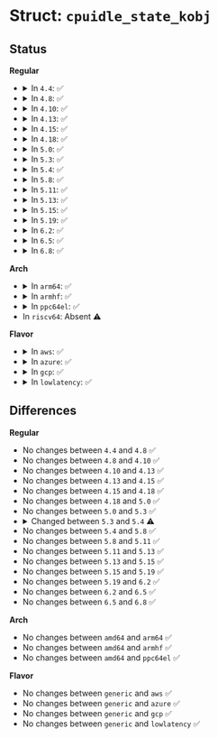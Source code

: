 # Struct: <code>cpuidle_state_kobj</code>

## Status
<b>Regular</b>
<ul>
<li>
<details>
<summary>In <code>4.4</code>: ✅</summary>

```c
struct cpuidle_state_kobj {
    struct cpuidle_state *state;
    struct cpuidle_state_usage *state_usage;
    struct completion kobj_unregister;
    struct kobject kobj;
};
```
</details>
</li>
<li>
<details>
<summary>In <code>4.8</code>: ✅</summary>

```c
struct cpuidle_state_kobj {
    struct cpuidle_state *state;
    struct cpuidle_state_usage *state_usage;
    struct completion kobj_unregister;
    struct kobject kobj;
};
```
</details>
</li>
<li>
<details>
<summary>In <code>4.10</code>: ✅</summary>

```c
struct cpuidle_state_kobj {
    struct cpuidle_state *state;
    struct cpuidle_state_usage *state_usage;
    struct completion kobj_unregister;
    struct kobject kobj;
};
```
</details>
</li>
<li>
<details>
<summary>In <code>4.13</code>: ✅</summary>

```c
struct cpuidle_state_kobj {
    struct cpuidle_state *state;
    struct cpuidle_state_usage *state_usage;
    struct completion kobj_unregister;
    struct kobject kobj;
};
```
</details>
</li>
<li>
<details>
<summary>In <code>4.15</code>: ✅</summary>

```c
struct cpuidle_state_kobj {
    struct cpuidle_state *state;
    struct cpuidle_state_usage *state_usage;
    struct completion kobj_unregister;
    struct kobject kobj;
};
```
</details>
</li>
<li>
<details>
<summary>In <code>4.18</code>: ✅</summary>

```c
struct cpuidle_state_kobj {
    struct cpuidle_state *state;
    struct cpuidle_state_usage *state_usage;
    struct completion kobj_unregister;
    struct kobject kobj;
};
```
</details>
</li>
<li>
<details>
<summary>In <code>5.0</code>: ✅</summary>

```c
struct cpuidle_state_kobj {
    struct cpuidle_state *state;
    struct cpuidle_state_usage *state_usage;
    struct completion kobj_unregister;
    struct kobject kobj;
};
```
</details>
</li>
<li>
<details>
<summary>In <code>5.3</code>: ✅</summary>

```c
struct cpuidle_state_kobj {
    struct cpuidle_state *state;
    struct cpuidle_state_usage *state_usage;
    struct completion kobj_unregister;
    struct kobject kobj;
};
```
</details>
</li>
<li>
<details>
<summary>In <code>5.4</code>: ✅</summary>

```c
struct cpuidle_state_kobj {
    struct cpuidle_state *state;
    struct cpuidle_state_usage *state_usage;
    struct completion kobj_unregister;
    struct kobject kobj;
    struct cpuidle_device *device;
};
```
</details>
</li>
<li>
<details>
<summary>In <code>5.8</code>: ✅</summary>

```c
struct cpuidle_state_kobj {
    struct cpuidle_state *state;
    struct cpuidle_state_usage *state_usage;
    struct completion kobj_unregister;
    struct kobject kobj;
    struct cpuidle_device *device;
};
```
</details>
</li>
<li>
<details>
<summary>In <code>5.11</code>: ✅</summary>

```c
struct cpuidle_state_kobj {
    struct cpuidle_state *state;
    struct cpuidle_state_usage *state_usage;
    struct completion kobj_unregister;
    struct kobject kobj;
    struct cpuidle_device *device;
};
```
</details>
</li>
<li>
<details>
<summary>In <code>5.13</code>: ✅</summary>

```c
struct cpuidle_state_kobj {
    struct cpuidle_state *state;
    struct cpuidle_state_usage *state_usage;
    struct completion kobj_unregister;
    struct kobject kobj;
    struct cpuidle_device *device;
};
```
</details>
</li>
<li>
<details>
<summary>In <code>5.15</code>: ✅</summary>

```c
struct cpuidle_state_kobj {
    struct cpuidle_state *state;
    struct cpuidle_state_usage *state_usage;
    struct completion kobj_unregister;
    struct kobject kobj;
    struct cpuidle_device *device;
};
```
</details>
</li>
<li>
<details>
<summary>In <code>5.19</code>: ✅</summary>

```c
struct cpuidle_state_kobj {
    struct cpuidle_state *state;
    struct cpuidle_state_usage *state_usage;
    struct completion kobj_unregister;
    struct kobject kobj;
    struct cpuidle_device *device;
};
```
</details>
</li>
<li>
<details>
<summary>In <code>6.2</code>: ✅</summary>

```c
struct cpuidle_state_kobj {
    struct cpuidle_state *state;
    struct cpuidle_state_usage *state_usage;
    struct completion kobj_unregister;
    struct kobject kobj;
    struct cpuidle_device *device;
};
```
</details>
</li>
<li>
<details>
<summary>In <code>6.5</code>: ✅</summary>

```c
struct cpuidle_state_kobj {
    struct cpuidle_state *state;
    struct cpuidle_state_usage *state_usage;
    struct completion kobj_unregister;
    struct kobject kobj;
    struct cpuidle_device *device;
};
```
</details>
</li>
<li>
<details>
<summary>In <code>6.8</code>: ✅</summary>

```c
struct cpuidle_state_kobj {
    struct cpuidle_state *state;
    struct cpuidle_state_usage *state_usage;
    struct completion kobj_unregister;
    struct kobject kobj;
    struct cpuidle_device *device;
};
```
</details>
</li>
</ul>
<b>Arch</b>
<ul>
<li>
<details>
<summary>In <code>arm64</code>: ✅</summary>

```c
struct cpuidle_state_kobj {
    struct cpuidle_state *state;
    struct cpuidle_state_usage *state_usage;
    struct completion kobj_unregister;
    struct kobject kobj;
    struct cpuidle_device *device;
};
```
</details>
</li>
<li>
<details>
<summary>In <code>armhf</code>: ✅</summary>

```c
struct cpuidle_state_kobj {
    struct cpuidle_state *state;
    struct cpuidle_state_usage *state_usage;
    struct completion kobj_unregister;
    struct kobject kobj;
    struct cpuidle_device *device;
};
```
</details>
</li>
<li>
<details>
<summary>In <code>ppc64el</code>: ✅</summary>

```c
struct cpuidle_state_kobj {
    struct cpuidle_state *state;
    struct cpuidle_state_usage *state_usage;
    struct completion kobj_unregister;
    struct kobject kobj;
    struct cpuidle_device *device;
};
```
</details>
</li>
<li>
In <code>riscv64</code>: Absent ⚠️
</li>
</ul>
<b>Flavor</b>
<ul>
<li>
<details>
<summary>In <code>aws</code>: ✅</summary>

```c
struct cpuidle_state_kobj {
    struct cpuidle_state *state;
    struct cpuidle_state_usage *state_usage;
    struct completion kobj_unregister;
    struct kobject kobj;
    struct cpuidle_device *device;
};
```
</details>
</li>
<li>
<details>
<summary>In <code>azure</code>: ✅</summary>

```c
struct cpuidle_state_kobj {
    struct cpuidle_state *state;
    struct cpuidle_state_usage *state_usage;
    struct completion kobj_unregister;
    struct kobject kobj;
    struct cpuidle_device *device;
};
```
</details>
</li>
<li>
<details>
<summary>In <code>gcp</code>: ✅</summary>

```c
struct cpuidle_state_kobj {
    struct cpuidle_state *state;
    struct cpuidle_state_usage *state_usage;
    struct completion kobj_unregister;
    struct kobject kobj;
    struct cpuidle_device *device;
};
```
</details>
</li>
<li>
<details>
<summary>In <code>lowlatency</code>: ✅</summary>

```c
struct cpuidle_state_kobj {
    struct cpuidle_state *state;
    struct cpuidle_state_usage *state_usage;
    struct completion kobj_unregister;
    struct kobject kobj;
    struct cpuidle_device *device;
};
```
</details>
</li>
</ul>

## Differences
<b>Regular</b>
<ul>
<li>
No changes between <code>4.4</code> and <code>4.8</code> ✅
</li>
<li>
No changes between <code>4.8</code> and <code>4.10</code> ✅
</li>
<li>
No changes between <code>4.10</code> and <code>4.13</code> ✅
</li>
<li>
No changes between <code>4.13</code> and <code>4.15</code> ✅
</li>
<li>
No changes between <code>4.15</code> and <code>4.18</code> ✅
</li>
<li>
No changes between <code>4.18</code> and <code>5.0</code> ✅
</li>
<li>
No changes between <code>5.0</code> and <code>5.3</code> ✅
</li>
<li>
<details>
<summary>Changed between <code>5.3</code> and <code>5.4</code> ⚠️</summary>
<ul>
<li>
<b>Field added. </b>
<code>struct cpuidle_device *device</code>
</li>
</ul>
</details>
</li>
<li>
No changes between <code>5.4</code> and <code>5.8</code> ✅
</li>
<li>
No changes between <code>5.8</code> and <code>5.11</code> ✅
</li>
<li>
No changes between <code>5.11</code> and <code>5.13</code> ✅
</li>
<li>
No changes between <code>5.13</code> and <code>5.15</code> ✅
</li>
<li>
No changes between <code>5.15</code> and <code>5.19</code> ✅
</li>
<li>
No changes between <code>5.19</code> and <code>6.2</code> ✅
</li>
<li>
No changes between <code>6.2</code> and <code>6.5</code> ✅
</li>
<li>
No changes between <code>6.5</code> and <code>6.8</code> ✅
</li>
</ul>
<b>Arch</b>
<ul>
<li>
No changes between <code>amd64</code> and <code>arm64</code> ✅
</li>
<li>
No changes between <code>amd64</code> and <code>armhf</code> ✅
</li>
<li>
No changes between <code>amd64</code> and <code>ppc64el</code> ✅
</li>
</ul>
<b>Flavor</b>
<ul>
<li>
No changes between <code>generic</code> and <code>aws</code> ✅
</li>
<li>
No changes between <code>generic</code> and <code>azure</code> ✅
</li>
<li>
No changes between <code>generic</code> and <code>gcp</code> ✅
</li>
<li>
No changes between <code>generic</code> and <code>lowlatency</code> ✅
</li>
</ul>
